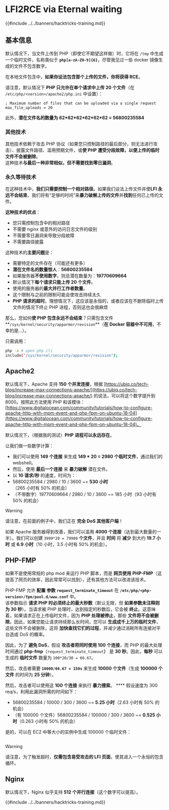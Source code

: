 # LFI2RCE via Eternal waiting

{{#include ../../banners/hacktricks-training.md}}

## 基本信息

默认情况下，当文件上传到 PHP（即使它不期望这样做）时，它将在 `/tmp` 中生成一个临时文件，名称类似于 **`php[a-zA-Z0-9]{6}`**，尽管我见过一些 docker 镜像生成的文件不包含数字。

在本地文件包含中，**如果你设法包含那个上传的文件，你将获得 RCE**。

请注意，默认情况下 **PHP 只允许在单个请求中上传 20 个文件**（在 `/etc/php/<version>/apache2/php.ini` 中设置）：
```
; Maximum number of files that can be uploaded via a single request
max_file_uploads = 20
```
此外，**潜在文件名的数量为 62\*62\*62\*62\*62\*62 = 56800235584**

### 其他技术

其他技术依赖于攻击 PHP 协议（如果您只控制路径的最后部分，则无法进行攻击）、披露文件路径、滥用预期文件，或**使 PHP 遭受分段故障，以便上传的临时文件不会被删除**。\
这种技术**与最后一种非常相似，但不需要找到零日漏洞**。

### 永久等待技术

在这种技术中，**我们只需要控制一个相对路径**。如果我们设法上传文件并使**LFI 永远不会结束**，我们将有“足够的时间”来**暴力破解上传的文件**并**找到**任何已上传的文件。

**这种技术的优点**：

- 您只需控制包含中的相对路径
- 不需要 nginx 或意外的访问日志文件的级别
- 不需要零日漏洞来导致分段故障
- 不需要路径披露

这种技术的**主要问题**是：

- 需要特定的文件存在（可能还有更多）
- **潜在文件名的数量惊人**：**56800235584**
- 如果服务器**不使用数字**，则总潜在数量为：**19770609664**
- 默认情况下**每个请求只能上传 20 个文件**。
- 使用的服务器的**最大并行工作者数量**。
- 这个限制与之前的限制可能会使攻击持续太久
- **PHP 请求的超时**。理想情况下，这应该是永恒的，或者应该在不删除临时上传文件的情况下终止 PHP 进程，否则这也会很麻烦

那么，您如何**使 PHP 包含永远不会结束**？只需包含文件**`/sys/kernel/security/apparmor/revision`**（**在 Docker 容器中不可用**，不幸的是...）。

只需调用：
```bash
php -a # open php cli
include("/sys/kernel/security/apparmor/revision");
```
## Apache2

默认情况下，Apache 支持 **150 个并发连接**，根据 [https://ubiq.co/tech-blog/increase-max-connections-apache/](https://ubiq.co/tech-blog/increase-max-connections-apache/) 的说法，可以将这个数字提升到 8000。按照此方法使用 PHP 和该模块： [https://www.digitalocean.com/community/tutorials/how-to-configure-apache-http-with-mpm-event-and-php-fpm-on-ubuntu-18-04](https://www.digitalocean.com/community/tutorials/how-to-configure-apache-http-with-mpm-event-and-php-fpm-on-ubuntu-18-04)。

默认情况下，（根据我的测试）**PHP 进程可以永远存在**。

让我们做一些数学计算：

- 我们可以使用 **149 个连接** 来生成 **149 \* 20 = 2980 个临时文件**，通过我们的 webshell。
- 然后，使用 **最后一个连接** 来 **暴力破解** 潜在文件。
- 以 **10 请求/秒** 的速度，时间为：
- 56800235584 / 2980 / 10 / 3600 \~= **530 小时**（265 小时有 50% 的机会）
- （不带数字）19770609664 / 2980 / 10 / 3600 \~= 185 小时（93 小时有 50% 的机会）

> [!WARNING]
> 请注意，在前面的例子中，我们正在 **完全 DoS 其他客户端**！

如果 Apache 服务器得到改善，我们可以滥用 **4000 个连接**（达到最大数量的一半）。我们可以创建 `3999*20 = 79980` **个文件**，并且 **时间** 将 **减少** 到大约 **19.7 小时** 或 **6.9 小时**（10 小时，3.5 小时有 50% 的机会）。

## PHP-FMP

如果不是使用常规的 php mod 来运行 PHP 脚本，而是 **网页使用** **PHP-FMP**（这提高了网页的效率，因此常常可以找到），还有其他方法可以改进该技术。

PHP-FMP 允许 **配置** **参数** **`request_terminate_timeout`** 在 **`/etc/php/<php-version>/fpm/pool.d/www.conf`** 中。\
该参数指示 **请求 PHP 时必须终止的最大秒数**（默认无限，但 **如果参数未注释则为 30 秒**）。当请求被 PHP 处理时，达到指定的秒数后，它会被 **终止**。这意味着，如果请求正在上传临时文件，因为 **PHP 处理被停止**，那些 **文件将不会被删除**。因此，如果您能让请求持续那么长时间，您可以 **生成成千上万的临时文件**，这些文件不会被删除，这将 **加快查找它们的过程**，并减少通过消耗所有连接对平台造成 DoS 的概率。

因此，为了 **避免 DoS**，假设 **攻击者将同时使用 100 个连接**，而 PHP 的最大处理时间通过 **php-fmp**（`request_terminate_timeout`**）** 是 **30 秒**。因此，**每秒** 可以生成的 **临时文件** 数量为 `100*20/30 = 66.67`。

然后，攻击者需要 **`10000/66.67 = 150s`** 来生成 **10000 个文件**（生成 **100000 个文件** 的时间为 **25 分钟**）。

然后，攻击者可以使用这 **100 个连接** 来执行 **暴力搜索**。 \*\*\*\* 假设速度为 300 req/s，利用此漏洞所需的时间如下：

- 56800235584 / 10000 / 300 / 3600 \~= **5.25 小时**（2.63 小时有 50% 的机会）
- （有 100000 个文件）56800235584 / 100000 / 300 / 3600 \~= **0.525 小时**（0.263 小时有 50% 的机会）

是的，可以在 EC2 中等大小的实例中生成 100000 个临时文件：

<figure><img src="../../images/image (240).png" alt=""><figcaption></figcaption></figure>

> [!WARNING]
> 请注意，为了触发超时，**仅需包含易受攻击的 LFI 页面**，使其进入一个永恒的包含循环。

## Nginx

默认情况下，Nginx 似乎支持 **512 个并行连接**（这个数字可以提高）。 

{{#include ../../banners/hacktricks-training.md}}
